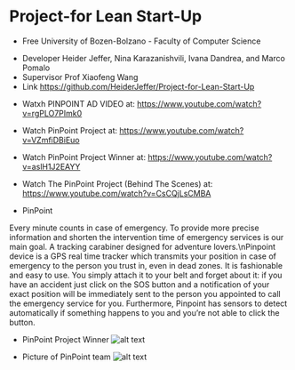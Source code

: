 # Project-for Lean Start-Up
- Free University of Bozen-Bolzano - Faculty of Computer Science
* Developer Heider Jeffer, Nina Karazanishvili, Ivana Dandrea, and Marco Pomalo
* Supervisor Prof Xiaofeng Wang
* Link https://github.com/HeiderJeffer/Project-for-Lean-Start-Up

- Watxh PINPOINT AD VIDEO at: https://www.youtube.com/watch?v=rgPLO7PImk0
- Watch PinPoint Project at: https://www.youtube.com/watch?v=VZmfiDBiEuo
- Watch PinPoint Project Winner at: https://www.youtube.com/watch?v=aslH1J2EAYY
- Watch The PinPoint Project (Behind The Scenes) at: https://www.youtube.com/watch?v=CsCQjLsCMBA

- PinPoint

Every minute counts in case of emergency. To provide more precise information and shorten the intervention time of emergency services is our main goal.
A tracking carabiner designed for adventure lovers.\nPinpoint device is a GPS real time tracker which transmits your position in case of emergency to the person you trust in, even in dead zones. It is fashionable and easy to use. You simply attach it to your belt and forget about it: if you have an accident just click on the SOS button and a notification of your exact position will be immediately sent to the person you appointed to call the emergency service for you. Furthermore, Pinpoint has sensors to detect automatically if something happens to you and you’re not able to click the button.

- PinPoint Project Winner 
![alt text](https://github.com/HeiderJeffer/Project-for-Lean-Start-Up/blob/main/Winer.png)

- Picture of PinPoint  team
![alt text](https://github.com/HeiderJeffer/Project-for-Lean-Start-Up/blob/main/Pic%20of%20Team.jpg)



